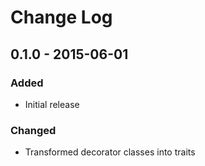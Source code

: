 # Change Log


## 0.1.0 - 2015-06-01

### Added

- Initial release

### Changed

- Transformed decorator classes into traits
